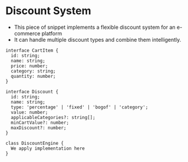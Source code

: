 # Discount System
- This piece of snippet implements a flexible discount system for an e-commerce platform
- It can handle multiple discount types and combine them intelligently.

```
interface CartItem {
  id: string;
  name: string;
  price: number;
  category: string;
  quantity: number;
}

interface Discount {
  id: string;
  name: string;
  type: 'percentage' | 'fixed' | 'bogof' | 'category';
  value: number;
  applicableCategories?: string[];
  minCartValue?: number;
  maxDiscount?: number;
}

class DiscountEngine {
  We apply implementation here
}

```
